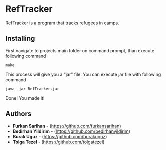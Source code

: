 # RefTracker

RefTracker is a program that tracks refugees in camps.

## Installing

First navigate to projects main folder on command prompt, than execute following command

```
make
```

This process will give you a "jar" file. You can execute jar file with following command

```
java -jar RefTracker.jar
```

Done! You made it!

## Authors

* **Furkan Sarihan** - (https://github.com/furkansarihan)
* **Bedirhan Yildirim** - (https://github.com/bedirhanyildirim)
* **Burak Uguz** - (https://github.com/burakuguz)
* **Tolga Tezel** - (https://github.com/tolgatezel)


